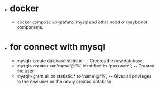 - # docker
  - docker compose up grafana, mysql and other need or maybe not components.
- # for connect with mysql
  - mysql> create database statistic; -- Creates the new database
  - mysql> create user 'name'@'%' identified by 'password'; -- Creates the user
  - mysql> grant all on statistic.* to 'name'@'%'; -- Gives all privileges to the new user on the newly created database
